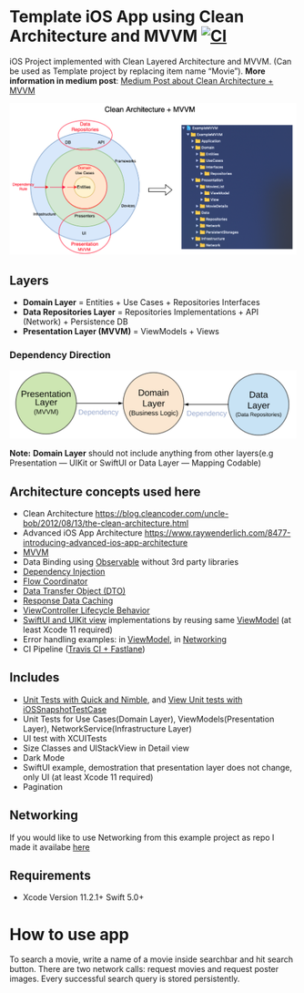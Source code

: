 
# Template iOS App using Clean Architecture and MVVM  [![CI](https://img.shields.io/travis/kudoleh/iOS-Clean-Architecture-MVVM)](https://travis-ci.com/github/kudoleh/iOS-Clean-Architecture-MVVM)

iOS Project implemented with Clean Layered Architecture and MVVM. (Can be used as Template project by replacing item name “Movie”). **More information in medium post**: <a href="https://tech.olx.com/clean-architecture-and-mvvm-on-ios-c9d167d9f5b3">Medium Post about Clean Architecture + MVVM</a>


![Alt text](README_FILES/CleanArchitecture+MVVM.png?raw=true "Clean Architecture Layers")

## Layers
* **Domain Layer** = Entities + Use Cases + Repositories Interfaces
* **Data Repositories Layer** = Repositories Implementations + API (Network) + Persistence DB
* **Presentation Layer (MVVM)** = ViewModels + Views

### Dependency Direction
![Alt text](README_FILES/CleanArchitectureDependencies.png?raw=true "Modules Dependencies")

**Note:** **Domain Layer** should not include anything from other layers(e.g Presentation — UIKit or SwiftUI or Data Layer — Mapping Codable)

## Architecture concepts used here
* Clean Architecture https://blog.cleancoder.com/uncle-bob/2012/08/13/the-clean-architecture.html
* Advanced iOS App Architecture https://www.raywenderlich.com/8477-introducing-advanced-ios-app-architecture
* [MVVM](ExampleMVVM/Presentation/MoviesScene/MoviesQueriesList) 
* Data Binding using [Observable](ExampleMVVM/Presentation/Utils/Observable.swift) without 3rd party libraries 
* [Dependency Injection](ExampleMVVM/Application/DIContainer/AppDIContainer.swift)
* [Flow Coordinator](ExampleMVVM/Presentation/MoviesScene/Flows/MoviesSearchFlowCoordinator.swift)
* [Data Transfer Object (DTO)](https://github.com/kudoleh/iOS-Clean-Architecture-MVVM/blob/master/ExampleMVVM/Data/Network/DataMapping/MoviesResponseDTO%2BMapping.swift)
* [Response Data Caching](https://github.com/kudoleh/iOS-Clean-Architecture-MVVM/blob/master/ExampleMVVM/Data/Repositories/DefaultMoviesRepository.swift)
* [ViewController Lifecycle Behavior](https://github.com/kudoleh/iOS-Clean-Architecture-MVVM/blob/967f3cf8b0aea1c7a0cc9c93cfc40d5efb52490a/ExampleMVVM/Presentation/Utils/Extensions/UIViewController%2BAddBehaviors.swift#L7)
* [SwiftUI and UIKit view](ExampleMVVM/Presentation/MoviesScene/MoviesQueriesList/View/SwiftUI/MoviesQueryListView.swift) implementations by reusing same [ViewModel](ExampleMVVM/Presentation/MoviesScene/MoviesQueriesList/ViewModel/MoviesQueryListViewModel.swift) (at least Xcode 11 required)
* Error handling examples: in [ViewModel](https://github.com/kudoleh/iOS-Clean-Architecture-MVVM/blob/201de7759e2d5634e3bb4b5ad524c4242c62b306/ExampleMVVM/Presentation/MoviesScene/MoviesList/ViewModel/MoviesListViewModel.swift#L116), in [Networking](https://github.com/kudoleh/iOS-Clean-Architecture-MVVM/blob/201de7759e2d5634e3bb4b5ad524c4242c62b306/ExampleMVVM/Infrastructure/Network/NetworkService.swift#L84)
* CI Pipeline ([Travis CI + Fastlane](.travis.yml))
 
## Includes
* [Unit Tests with Quick and Nimble](https://github.com/kudoleh/iOS-Modular-Architecture/blob/master/DevPods/MoviesSearch/MoviesSearch/Tests/Presentation/MoviesScene/MoviesListViewModelSpec.swift), and [View Unit tests with iOSSnapshotTestCase](https://github.com/kudoleh/iOS-Modular-Architecture/blob/master/DevPods/MoviesSearch/MoviesSearch/Tests/Presentation/MoviesScene/MoviesListViewTests.swift)
* Unit Tests for Use Cases(Domain Layer), ViewModels(Presentation Layer), NetworkService(Infrastructure Layer)
* UI test with XCUITests
* Size Classes and UIStackView in Detail view
* Dark Mode
* SwiftUI example, demostration that presentation layer does not change, only UI (at least Xcode 11 required)
* Pagination

## Networking
If you would like to use Networking from this example project as repo I made it availabe [here](https://github.com/kudoleh/SENetworking)


## Requirements
* Xcode Version 11.2.1+  Swift 5.0+

# How to use app
To search a movie, write a name of a movie inside searchbar and hit search button. There are two network calls: request movies and request poster images. Every successful search query is stored persistently.
